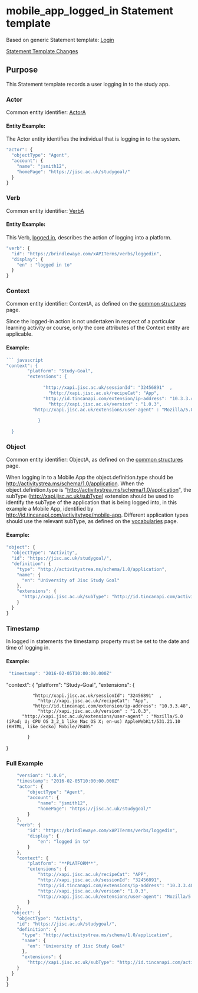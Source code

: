 # mobile_app_logged_in Statement template

Based on generic Statement template: [Login](/generic/login.md)

[Statement Template Changes](/version_changes.md#logged-in)

## Purpose
This Statement template records a user logging in to the study app.

### Actor
Common entity identifier: [ActorA](/common_structures.md#actora)

#### Entity Example:
The Actor entity identifies the individual that is logging in to the system.

``` Javascript
"actor": {
  "objectType": "Agent",
  "account": {
    "name": "jsmith12",
    "homePage": "https://jisc.ac.uk/studygoal/"
  }
}
```

### Verb
Common entity identifier: [VerbA](/common_structures.md#verba)

#### Entity Example:
This Verb, [logged in](/vocabulary.md#logged-in), describes the action of logging into a platform.

``` javascript
"verb": {
  "id": "https://brindlewaye.com/xAPITerms/verbs/loggedin",
  "display": {
    "en" : "logged in to"
  }
}
```

### Context
Common entity identifier: ContextA, as defined on the [common structures](/common_structures.md#contexta) page.

Since the logged-in action is not undertaken in respect of a particular learning activity or course, only the core attributes of the Context entity are applicable.

#### Example:
``` javascript
``` javascript
"context": {
        "platform": "Study-Goal",
        "extensions": {
					
		  	  "http://xapi.jisc.ac.uk/sessionId": "32456891"  ,
		    	"http://xapi.jisc.ac.uk/recipeCat": "App",
		  	  "http://id.tincanapi.com/extension/ip-address": "10.3.3.48",
		    	"http://xapi.jisc.ac.uk/version" : "1.0.3",
          "http://xapi.jisc.ac.uk/extensions/user-agent" : "Mozilla/5.0 (iPad; U; CPU OS 3_2_1 like Mac OS X; en-us) AppleWebKit/531.21.10 (KHTML, like Gecko) Mobile/7B405"
			
			}
              
  }
```

### Object
Common entity identifier: ObjectA, as defined on the [common structures](/common_structures.md#objecta) page.

When logging in to a Mobile App the object.definition.type should be http://activitystrea.ms/schema/1.0/application. When the object.definition.type is "http://activitystrea.ms/schema/1.0/application", the subType (http://xapi.jisc.ac.uk/subType) extension should be used to identify the subType of the application that is being logged into, in this example a Mobile App, identified by  http://id.tincanapi.com/activitytype/mobile-app. Different application types should use the relevant subType, as defined on the [vocabularies](/vocabulary.md#activity-types) page.

#### Example:
``` javascript
"object": {
  "objectType": "Activity",
  "id": "https://jisc.ac.uk/studygoal/",
  "definition": {
    "type": "http://activitystrea.ms/schema/1.0/application",
    "name": {
      "en": "University of Jisc Study Goal"
    },
    "extensions": {
      "http://xapi.jisc.ac.uk/subType": "http://id.tincanapi.com/activitytype/mobile-app"
    }
  }
}
```


### Timestamp

In logged in statements the timestamp property must be set to the date and time of logging in.

#### Example:

``` javascript
 "timestamp": "2016-02-05T10:00:00.000Z"
```

"context": {
        "platform": "Study-Goal",
        "extensions": {
					
		  	  "http://xapi.jisc.ac.uk/sessionId": "32456891"  ,
		    	"http://xapi.jisc.ac.uk/recipeCat": "App",
		  	  "http://id.tincanapi.com/extension/ip-address": "10.3.3.48",
		    	"http://xapi.jisc.ac.uk/version" : "1.0.3",
          "http://xapi.jisc.ac.uk/extensions/user-agent" : "Mozilla/5.0 (iPad; U; CPU OS 3_2_1 like Mac OS X; en-us) AppleWebKit/531.21.10 (KHTML, like Gecko) Mobile/7B405"
			
			}
              
  }

### Full Example

``` javascript
	"version": "1.0.0",
	"timestamp": "2016-02-05T10:00:00.000Z"
	"actor": {
		"objectType": "Agent",
		"account": {
			"name": "jsmith12",
			"homePage": "https://jisc.ac.uk/studygoal/"
		}
	},
	"verb": {
		"id": "https://brindlewaye.com/xAPITerms/verbs/loggedin",
		"display": {
			"en": "logged in to"
		}
	},
	"context": {
		"platform": "**PLATFORM**",
		"extensions": {
			"http://xapi.jisc.ac.uk/recipeCat": "APP",
			"http://xapi.jisc.ac.uk/sessionId": "32456891",
			"http://id.tincanapi.com/extensions/ip-address": "10.3.3.48",
			"http://xapi.jisc.ac.uk/version": "1.0.3",
			"http://xapi.jisc.ac.uk/extensions/user-agent": "Mozilla/5.0 (iPad; U; CPU OS 3_2_1 like Mac OS X; en-us) AppleWebKit/531.21.10 (KHTML, like Gecko) Mobile/7B405"
		}
	},
  "object": {
    "objectType": "Activity",
    "id": "https://jisc.ac.uk/studygoal/",
    "definition": {
      "type": "http://activitystrea.ms/schema/1.0/application",
      "name": {
        "en": "University of Jisc Study Goal"
      },
      "extensions": {
        "http://xapi.jisc.ac.uk/subType": "http://id.tincanapi.com/activitytype/mobile-app"
    }
  }
}
}
```